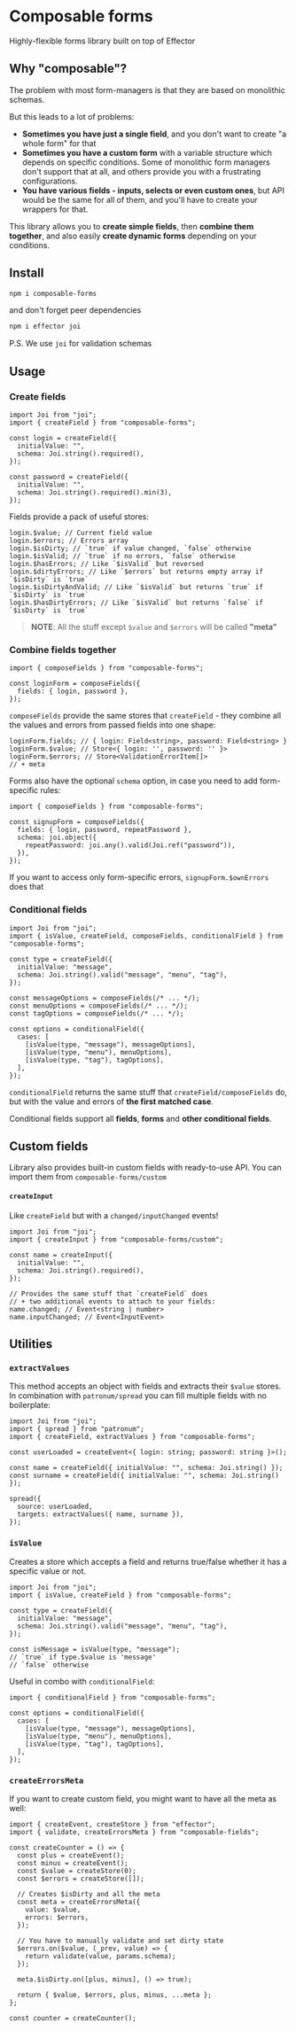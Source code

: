 # Composable forms

Highly-flexible forms library built on top of Effector

## Why "composable"?

The problem with most form-managers is that they are based on monolithic schemas.

But this leads to a lot of problems:

- **Sometimes you have just a single field**, and you don't want to create "a whole form" for that
- **Sometimes you have a custom form** with a variable structure which depends on specific conditions. Some of monolithic form managers don't support that at all, and others provide you with a frustrating configurations.
- **You have various fields - inputs, selects or even custom ones**, but API would be the same for all of them, and you'll have to create your wrappers for that.

This library allows you to **create simple fields**, then **combine them together**, and also easily **create dynamic forms** depending on your conditions.

## Install

```bash
npm i composable-forms
```

and don't forget peer dependencies

```bash
npm i effector joi
```

P.S. We use `joi` for validation schemas

## Usage

### Create fields

```tsx
import Joi from "joi";
import { createField } from "composable-forms";

const login = createField({
  initialValue: "",
  schema: Joi.string().required(),
});

const password = createField({
  initialValue: "",
  schema: Joi.string().required().min(3),
});
```

Fields provide a pack of useful stores:

```tsx
login.$value; // Current field value
login.$errors; // Errors array
login.$isDirty; // `true` if value changed, `false` otherwise
login.$isValid; // `true` if no errors, `false` otherwise
login.$hasErrors; // Like `$isValid` but reversed
login.$dirtyErrors; // Like `$errors` but returns empty array if `$isDirty` is `true`
login.$isDirtyAndValid; // Like `$isValid` but returns `true` if `$isDirty` is `true`
login.$hasDirtyErrors; // Like `$isValid` but returns `false` if `$isDirty` is `true`
```

> **NOTE**: All the stuff except `$value` and `$errors` will be called **"meta"**

### Combine fields together

```tsx
import { composeFields } from "composable-forms";

const loginForm = composeFields({
  fields: { login, password },
});
```

`composeFields` provide the same stores that `createField` - they combine all the values and errors from passed fields into one shape:

```tsx
loginForm.fields; // { login: Field<string>, password: Field<string> }
loginForm.$value; // Store<{ login: '', password: '' }>
loginForm.$errors; // Store<ValidationErrorItem[]>
// + meta
```

Forms also have the optional `schema` option, in case you need to add form-specific rules:

```tsx
import { composeFields } from "composable-forms";

const signupForm = composeFields({
  fields: { login, password, repeatPassword },
  schema: joi.object({
    repeatPassword: joi.any().valid(Joi.ref("password")),
  }),
});
```

If you want to access only form-specific errors, `signupForm.$ownErrors` does that

### Conditional fields

```tsx
import Joi from "joi";
import { isValue, createField, composeFields, conditionalField } from "composable-forms";

const type = createField({
  initialValue: "message",
  schema: Joi.string().valid("message", "menu", "tag"),
});

const messageOptions = composeFields(/* ... */);
const menuOptions = composeFields(/* ... */);
const tagOptions = composeFields(/* ... */);

const options = conditionalField({
  cases: [
    [isValue(type, "message"), messageOptions],
    [isValue(type, "menu"), menuOptions],
    [isValue(type, "tag"), tagOptions],
  ],
});
```

`conditionalField` returns the same stuff that `createField/composeFields` do, but with the value and errors of **the first matched case**.

Conditional fields support all **fields**, **forms** and **other conditional fields**.

## Custom fields

Library also provides built-in custom fields with ready-to-use API.
You can import them from `composable-forms/custom`

#### `createInput`

Like `createField` but with a `changed/inputChanged` events!

```tsx
import Joi from "joi";
import { createInput } from "composable-forms/custom";

const name = createInput({
  initialValue: "",
  schema: Joi.string().required(),
});

// Provides the same stuff that `createField` does
// + two additional events to attach to your fields:
name.changed; // Event<string | number>
name.inputChanged; // Event<InputEvent>
```

## Utilities

### `extractValues`

This method accepts an object with fields and extracts their `$value` stores.  
In combination with `patronum/spread` you can fill multiple fields with no boilerplate:

```tsx
import Joi from "joi";
import { spread } from "patronum";
import { createField, extractValues } from "composable-forms";

const userLoaded = createEvent<{ login: string; password: string }>();

const name = createField({ initialValue: "", schema: Joi.string() });
const surname = createField({ initialValue: "", schema: Joi.string() });

spread({
  source: userLoaded,
  targets: extractValues({ name, surname }),
});
```

### `isValue`

Creates a store which accepts a field and returns true/false whether it has a specific value or not.

```tsx
import Joi from "joi";
import { isValue, createField } from "composable-forms";

const type = createField({
  initialValue: "message",
  schema: Joi.string().valid("message", "menu", "tag"),
});

const isMessage = isValue(type, "message");
// `true` if type.$value is 'message'
// `false` otherwise
```

Useful in combo with `conditionalField`:

```tsx
import { conditionalField } from "composable-forms";

const options = conditionalField({
  cases: [
    [isValue(type, "message"), messageOptions],
    [isValue(type, "menu"), menuOptions],
    [isValue(type, "tag"), tagOptions],
  ],
});
```

### `createErrorsMeta`

If you want to create custom field, you might want to have all the meta as well:

```tsx
import { createEvent, createStore } from "effector";
import { validate, createErrorsMeta } from "composable-fields";

const createCounter = () => {
  const plus = createEvent();
  const minus = createEvent();
  const $value = createStore(0);
  const $errors = createStore([]);

  // Creates $isDirty and all the meta
  const meta = createErrorsMeta({
    value: $value,
    errors: $errors,
  });

  // You have to manually validate and set dirty state
  $errors.on($value, (_prev, value) => {
    return validate(value, params.schema);
  });

  meta.$isDirty.on([plus, minus], () => true);

  return { $value, $errors, plus, minus, ...meta };
};

const counter = createCounter();
```
